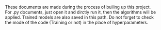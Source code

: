 These documents are made during the process of builing up this project.
For .py documents, just open it and dirctly run it, then the algorithms will be applied.
Trained models are also saved in this path. Do not forget to check the mode of the code (Training or not) in the place of hyperparameters.
